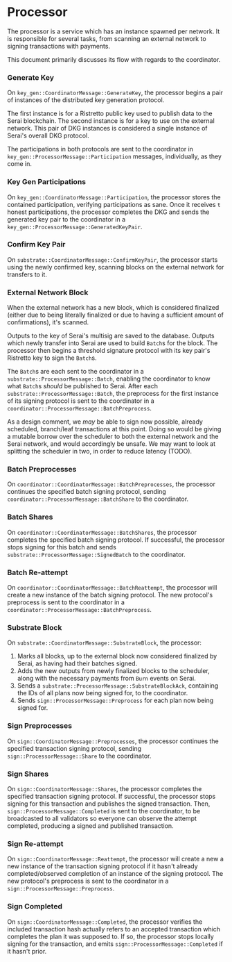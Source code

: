 # Processor

The processor is a service which has an instance spawned per network. It is
responsible for several tasks, from scanning an external network to signing
transactions with payments.

This document primarily discusses its flow with regards to the coordinator.

### Generate Key

On `key_gen::CoordinatorMessage::GenerateKey`, the processor begins a pair of
instances of the distributed key generation protocol.

The first instance is for a Ristretto public key used to publish data to the
Serai blockchain. The second instance is for a key to use on the external
network. This pair of DKG instances is considered a single instance of Serai's
overall DKG protocol.

The participations in both protocols are sent to the coordinator in
`key_gen::ProcessorMessage::Participation` messages, individually, as they come
in.

### Key Gen Participations

On `key_gen::CoordinatorMessage::Participation`, the processor stores the
contained participation, verifying participations as sane. Once it receives `t`
honest participations, the processor completes the DKG and sends the generated
key pair to the coordinator in a `key_gen::ProcessorMessage::GeneratedKeyPair`.

### Confirm Key Pair

On `substrate::CoordinatorMessage::ConfirmKeyPair`, the processor starts using
the newly confirmed key, scanning blocks on the external network for
transfers to it.

### External Network Block

When the external network has a new block, which is considered finalized
(either due to being literally finalized or due to having a sufficient amount
of confirmations), it's scanned.

Outputs to the key of Serai's multisig are saved to the database. Outputs which
newly transfer into Serai are used to build `Batch`s for the block. The
processor then begins a threshold signature protocol with its key pair's
Ristretto key to sign the `Batch`s.

The `Batch`s are each sent to the coordinator in a
`substrate::ProcessorMessage::Batch`, enabling the coordinator to know what
`Batch`s *should* be published to Serai. After each
`substrate::ProcessorMessage::Batch`, the preprocess for the first instance of
its signing protocol is sent to the coordinator in a
`coordinator::ProcessorMessage::BatchPreprocess`.

As a design comment, we *may* be able to sign now possible, already scheduled,
branch/leaf transactions at this point. Doing so would be giving a mutable
borrow over the scheduler to both the external network and the Serai network,
and would accordingly be unsafe. We may want to look at splitting the scheduler
in two, in order to reduce latency (TODO).

### Batch Preprocesses

On `coordinator::CoordinatorMessage::BatchPreprocesses`, the processor
continues the specified batch signing protocol, sending
`coordinator::ProcessorMessage::BatchShare` to the coordinator.

### Batch Shares

On `coordinator::CoordinatorMessage::BatchShares`, the processor
completes the specified batch signing protocol. If successful, the processor
stops signing for this batch and sends
`substrate::ProcessorMessage::SignedBatch` to the coordinator.

### Batch Re-attempt

On `coordinator::CoordinatorMessage::BatchReattempt`, the processor will create
a new instance of the batch signing protocol. The new protocol's preprocess is
sent to the coordinator in a `coordinator::ProcessorMessage::BatchPreprocess`.

### Substrate Block

On `substrate::CoordinatorMessage::SubstrateBlock`, the processor:

1) Marks all blocks, up to the external block now considered finalized by
   Serai, as having had their batches signed.
2) Adds the new outputs from newly finalized blocks to the scheduler, along
   with the necessary payments from `Burn` events on Serai.
3) Sends a `substrate::ProcessorMessage::SubstrateBlockAck`, containing the IDs
   of all plans now being signed for, to the coordinator.
4) Sends `sign::ProcessorMessage::Preprocess` for each plan now being signed
   for.

### Sign Preprocesses

On `sign::CoordinatorMessage::Preprocesses`, the processor continues the
specified transaction signing protocol, sending `sign::ProcessorMessage::Share`
to the coordinator.

### Sign Shares

On `sign::CoordinatorMessage::Shares`, the processor completes the specified
transaction signing protocol. If successful, the processor stops signing for
this transaction and publishes the signed transaction. Then,
`sign::ProcessorMessage::Completed` is sent to the coordinator, to be
broadcasted to all validators so everyone can observe the attempt completed,
producing a signed and published transaction.

### Sign Re-attempt

On `sign::CoordinatorMessage::Reattempt`, the processor will create a new
a new instance of the transaction signing protocol if it hasn't already
completed/observed completion of an instance of the signing protocol. The new
protocol's preprocess is sent to the coordinator in a
`sign::ProcessorMessage::Preprocess`.

### Sign Completed

On `sign::CoordinatorMessage::Completed`, the processor verifies the included
transaction hash actually refers to an accepted transaction which completes the
plan it was supposed to. If so, the processor stops locally signing for the
transaction, and emits `sign::ProcessorMessage::Completed` if it hasn't prior.
